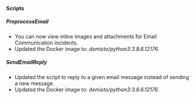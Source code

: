
#### Scripts
##### PreprocessEmail
- You can now view inline images and attachments for Email Communication incidents.
- Updated the Docker image to: *demisto/python3:3.8.6.12176*.

##### SendEmailReply
- Updated the script to reply to a given email message instead of sending a new message.
- Updated the Docker image to: *demisto/python3:3.8.6.12176*.
